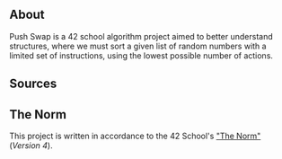 ## About

Push Swap is a 42 school algorithm project aimed to better understand structures, where we must sort a given list of random numbers with a limited set of instructions, using the lowest possible number of actions.

## Sources



## The Norm

This project is written in accordance to the 42 School's ["The Norm"](https://github.com/42School/norminette/blob/master/pdf/en.norm.pdf) (_Version 4_).
